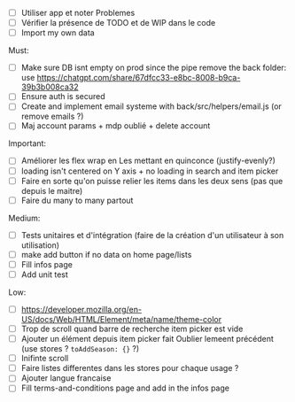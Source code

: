 - [ ] Utiliser app et noter Problemes
- [ ] Vérifier la présence de TODO et de WIP dans le code
- [ ] Import my own data

Must:
- [ ] Make sure DB isnt empty on prod since the pipe remove the back folder: use https://chatgpt.com/share/67dfcc33-e8bc-8008-b9ca-39b3b008ca32
- [ ] Ensure auth is secured
- [ ] Create and implement email systeme with back/src/helpers/email.js (or remove emails ?)
- [ ] Maj account params + mdp oublié + delete account

Important:
- [ ] Améliorer les flex wrap en Les mettant en quinconce (justify-evenly?)
- [ ] loading isn't centered on Y axis + no loading in search and item picker
- [ ] Faire en sorte qu'on puisse relier les items dans les deux sens (pas que depuis le maitre)
- [ ] Faire du many to many partout

Medium:
- [ ] Tests unitaires et d'intégration (faire de la création d'un utilisateur à son utilisation)
- [ ] make add button if no data on home page/lists
- [ ] Fill infos page
- [ ] Add unit test

Low:
- [ ] https://developer.mozilla.org/en-US/docs/Web/HTML/Element/meta/name/theme-color
- [ ] Trop de scroll quand barre de recherche item picker est vide
- [ ] Ajouter un élément depuis item picker fait Oublier lemeent précédent (use stores ? `toAddSeason: {}` ?)
- [ ] Inifinte scroll
- [ ] Faire listes differentes dans les stores pour chaque usage ?
- [ ] Ajouter langue francaise
- [ ] Fill terms-and-conditions page and add in the infos page